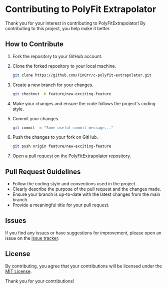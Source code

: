 # Contributing to PolyFit Extrapolator

Thank you for your interest in contributing to PolyFitExtrapolator! 
By contributing to this project, you help make it better.

## How to Contribute

1. Fork the repository to your GitHub account.
2. Clone the forked repository to your local machine.

    ```bash
    git clone https://github.com/FinOrr/c-polyfit-extrapolator.git
    ```

3. Create a new branch for your changes.

    ```bash
    git checkout -b feature/new-exciting-feature
    ```

4. Make your changes and ensure the code follows the project's coding style.

5. Commit your changes.

    ```bash
    git commit -m "Some useful commit message..."
    ```

6. Push the changes to your fork on GitHub.

    ```bash
    git push origin feature/new-exciting-feature
    ```

7. Open a pull request on the [PolyFitExtrapolator repository](https://github.com/FinOrr/c-polyfit-extrapolator/pulls).

## Pull Request Guidelines

- Follow the coding style and conventions used in the project.
- Clearly describe the purpose of the pull request and the changes made.
- Ensure your branch is up-to-date with the latest changes from the main branch.
- Provide a meaningful title for your pull request.

## Issues

If you find any issues or have suggestions for improvement, please open an issue on the [issue tracker](https://github.com/FinOrr/c-polyfit-extrapolator/issues).

## License

By contributing, you agree that your contributions will be licensed under the [MIT License](LICENSE).

Thank you for your contributions!
